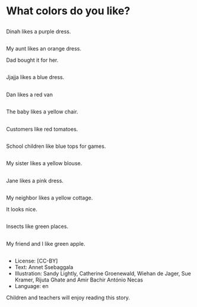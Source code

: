 # What colors do you like?

##
Dinah likes a purple
dress.

##
My aunt likes an orange
dress.

Dad bought it for her.

##
Jjajja likes a blue dress.

##
Dan likes a red van

##
The baby likes a yellow chair.

##
Customers like red tomatoes.

##
School children like blue tops for
games.

##
My sister likes a yellow
blouse.

##
Jane likes a pink dress.

##
My neighbor likes a yellow cottage.

It looks nice.

##
Insects like green places.

##
My friend and I like green apple.

##
* License: [CC-BY]
* Text: Annet Ssebaggala
* Illustration: Sandy Lightly, Catherine Groenewald,
Wiehan de Jager, Sue Kramer, Rijuta Ghate and Amir
Bachir António Necas
* Language: en

Children and teachers will enjoy reading this story.
